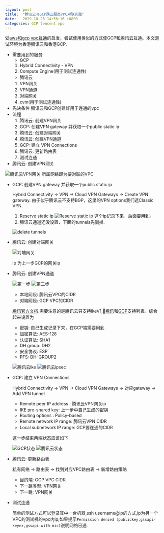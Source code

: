 ```yaml
---
layout: post
title:  "腾讯云与GCP跨云服商VPC对联实践"
date:   2019-10-23 14:56:16 +0800
categories: GCP tencent vpc
---
```

受[aws和gcp vpc互通][site-to-site-vpn-between-gcp-and-aws]的启发，尝试使用类似的方式使GCP和腾讯云互通。本文测试环境为香港腾讯云和香港GCP.

- 需要用到的服务
  - GCP
  1. Hybrid Connectivity - VPN
  2. Compute Engine(用于测试连通性)
  - 腾讯云
  1. VPN网关
  2. VPN通道
  3. 对端网关
  4. cvm(用于测试连通性)
- 先决条件
    腾讯云和GCP创建好用于连通的vpc
- 流程
  1. 腾讯云: 创建VPN网关
  2. GCP: 创建VPN gateway 并获取一个public static ip
  3. 腾讯云: 创建对端网关
  4. 腾讯云: 创建VPN通道
  5. GCP: 建立 VPN Connections
  6. 腾讯云: 更新路由表
  7. 测试连通
- 腾讯云: 创建VPN网关

 ![腾讯云VPN网关](/kksnote/images/tencent-vgw.png)
  所属网络即为要对联的VPC
- GCP: 创建VPN gateway 并获取一个public static ip
  
  Hybrid Connectivity -> VPN -> Cloud VPN Gateways -> Create VPN gateway. 由于似乎腾讯云不支持BGP，这里的VPN options我们选Classic VPN. 
  1. Reserve static ip
   ![Reserve static ip](/kksnote/images/gcp-reserve-ip.png)
   这个ip记录下来，后面要用到。
  2. 腾讯云通道还没设置，下面的tunnels先删掉.
    
    ![delete tunnels](/kksnote/images/gcp-tunnels.png)
- 腾讯云: 创建对端网关
    
    ![对端网关](/kksnote/images/tencent-op-vgw.png)
    
    ip 为上一步GCP的网关ip
- 腾讯云: 创建VPN通道


  ![第一步](/kksnote/images/tencent-vpn-tunnel1.png)
  ![第二步](/kksnote/images/tencent-vpn-tunnel2.png)
  - 本地网段: 腾讯云VPC的CIDR
  - 对端网段: GCP VPC的CIDR
  
  [腾讯官方文档][tencent-vpngw-doc].需要注意的是腾讯云只支持ikeV1,[腾讯][tencent-support-cipher]和[GCP][gcp-support-cipher]支持列表。综合起来设置为
  - 密钥: 自己生成记录下来，在GCP端需要用到.
  - 加密算法: AES-128
  - 认证算法: SHA1
  - DH group: DH2
  - 安全协议: ESP
  - PFS: DH-GROUP2
  
  ![腾讯云ike](/kksnote/images/tencent-ike.png)
  ![腾讯云ipsec](/kksnote/images/tencent-ipsec.png)
- GCP: 建立 VPN Connections

  Hybrid Connectivity -> VPN -> Cloud VPN Gateways -> 对应gateway -> Add VPN tunnel

  - Remote peer IP address : 腾讯云VPN网关ip
  - IKE pre-shared key: 上一步中自己生成的密钥
  - Routing options : Policy-based
  - Remote network IP range: 腾讯云VPN CIDR
  - Local subnetwork IP range: GCP要连通的CIDR

  这一步结束两端状态应该如下

  ![GCP状态](/kksnote/images/gcp-tunnel-status.png)
  ![腾讯云状态](/kksnote/images/tencent-tunnel-status.png)

- 腾讯云: 更新路由表
  
  私有网络 -> 路由表 -> 找到对应VPC路由表 -> 新增路由策略
  - 目的端: GCP VPC CIDR
  - 下一跳类型: VPN网关
  - 下一跳: VPN网关

- 测试连通

  简单的测试方式可以登录其中一台机器,ssh username@ip的方式,ip为另一个VPC的测试机的vpc内ip,如果提示`Permission denied (publickey,gssapi-keyex,gssapi-with-mic)`说明网络已通.

[site-to-site-vpn-between-gcp-and-aws]: https://medium.com/@oleg.pershin/site-to-site-vpn-between-gcp-and-aws-with-dynamic-bgp-routing-7d7e0366036d
[tencent-vpngw-doc]: https://cloud.tencent.com/document/product/554/18989
[tencent-support-cipher]: https://cloud.tencent.com/document/product/554/18904
[gcp-support-cipher]: https://cloud.google.com/vpn/docs/concepts/supported-ike-ciphers#phase-1_3